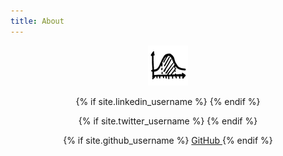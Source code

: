```yaml
---
title: About
---
```


<link rel="stylesheet" href="//maxcdn.bootstrapcdn.com/font-awesome/4.3.0/css/font-awesome.min.css">

<center>
<div>
<a href="http://www.subsubroutine.com">
  <img src="/assets/favicon.png">
</a>
</div>
<p>
<div>
{% if site.linkedin_username %}
    <a href="https://au.linkedin.com/in/{{ site.linkedin_username }}">
      <i class="fa fa-linkedin fa-3x"></i>  <!--LinkedIn -->
    </a>
{% endif %}
</div>
<p>
<div>
{% if site.twitter_username %}
    <a href="https://twitter.com/{{ site.twitter_username }}">
      <i class="fa fa-twitter fa-3x"></i>  <!--Twitter -->
    </a>
{% endif %}
</div>
<p>
<div>
{% if site.github_username %}
    <a href="https://github.com/{{ site.github_username }}">
      <i class="fa fa-github"></i> GitHub
    </a>
{% endif %}
<p>
</div>
</center>
